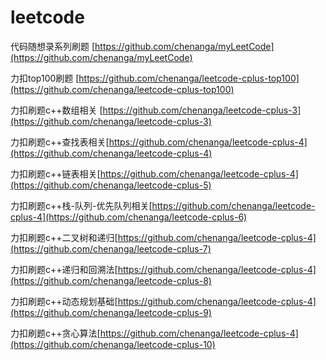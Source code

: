 # leetcode

代码随想录系列刷题 [https://github.com/chenanga/myLeetCode](https://github.com/chenanga/myLeetCode)

力扣top100刷题 [https://github.com/chenanga/leetcode-cplus-top100](https://github.com/chenanga/leetcode-cplus-top100)

力扣刷题c++数组相关 [https://github.com/chenanga/leetcode-cplus-3](https://github.com/chenanga/leetcode-cplus-3)

力扣刷题c++查找表相关[https://github.com/chenanga/leetcode-cplus-4](https://github.com/chenanga/leetcode-cplus-4)

力扣刷题c++链表相关[https://github.com/chenanga/leetcode-cplus-4](https://github.com/chenanga/leetcode-cplus-5)

力扣刷题c++栈-队列-优先队列相关[https://github.com/chenanga/leetcode-cplus-4](https://github.com/chenanga/leetcode-cplus-6)

力扣刷题c++二叉树和递归[https://github.com/chenanga/leetcode-cplus-4](https://github.com/chenanga/leetcode-cplus-7)

力扣刷题c++递归和回溯法[https://github.com/chenanga/leetcode-cplus-4](https://github.com/chenanga/leetcode-cplus-8)

力扣刷题c++动态规划基础[https://github.com/chenanga/leetcode-cplus-4](https://github.com/chenanga/leetcode-cplus-9)

力扣刷题c++贪心算法[https://github.com/chenanga/leetcode-cplus-4](https://github.com/chenanga/leetcode-cplus-10)
